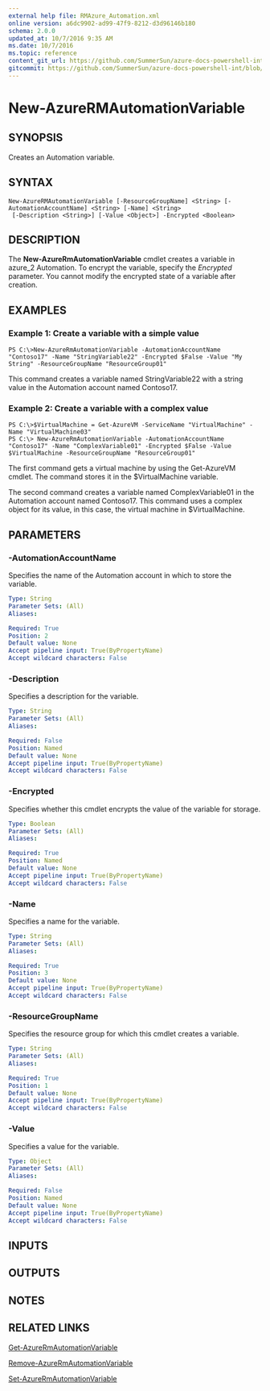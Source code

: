 ```yaml
---
external help file: RMAzure_Automation.xml
online version: a6dc9902-ad99-47f9-8212-d3d96146b180
schema: 2.0.0
updated_at: 10/7/2016 9:35 AM
ms.date: 10/7/2016
ms.topic: reference
content_git_url: https://github.com/SummerSun/azure-docs-powershell-int/blob/master/azureps-cmdlets-docs/Resource%20Manager/v1.0/AzureRM.Automation/New-AzureRMAutomationVariable.md
gitcommit: https://github.com/SummerSun/azure-docs-powershell-int/blob/3c5913303624ba7a7970d6758aac68ea04359cee/azureps-cmdlets-docs/Resource%20Manager/v1.0/AzureRM.Automation/New-AzureRMAutomationVariable.md
---
```


# New-AzureRMAutomationVariable
## SYNOPSIS
Creates an Automation variable.

## SYNTAX

```
New-AzureRMAutomationVariable [-ResourceGroupName] <String> [-AutomationAccountName] <String> [-Name] <String>
 [-Description <String>] [-Value <Object>] -Encrypted <Boolean>
```

## DESCRIPTION
The **New-AzureRmAutomationVariable** cmdlet creates a variable in azure_2 Automation.
To encrypt the variable, specify the *Encrypted* parameter.
You cannot modify the encrypted state of a variable after creation.

## EXAMPLES

### Example 1: Create a variable with a simple value
```
PS C:\>New-AzureRmAutomationVariable -AutomationAccountName "Contoso17" -Name "StringVariable22" -Encrypted $False -Value "My String" -ResourceGroupName "ResourceGroup01"
```

This command creates a variable named StringVariable22 with a string value in the Automation account named Contoso17.

### Example 2: Create a variable with a complex value
```
PS C:\>$VirtualMachine = Get-AzureVM -ServiceName "VirtualMachine" -Name "VirtualMachine03"
PS C:\> New-AzureRmAutomationVariable -AutomationAccountName "Contoso17" -Name "ComplexVariable01" -Encrypted $False -Value $VirtualMachine -ResourceGroupName "ResourceGroup01"
```

The first command gets a virtual machine by using the Get-AzureVM cmdlet.
The command stores it in the $VirtualMachine variable.

The second command creates a variable named ComplexVariable01 in the Automation account named Contoso17.
This command uses a complex object for its value, in this case, the virtual machine in $VirtualMachine.

## PARAMETERS

### -AutomationAccountName
Specifies the name of the Automation account in which to store the variable.

```yaml
Type: String
Parameter Sets: (All)
Aliases: 

Required: True
Position: 2
Default value: None
Accept pipeline input: True(ByPropertyName)
Accept wildcard characters: False
```

### -Description
Specifies a description for the variable.

```yaml
Type: String
Parameter Sets: (All)
Aliases: 

Required: False
Position: Named
Default value: None
Accept pipeline input: True(ByPropertyName)
Accept wildcard characters: False
```

### -Encrypted
Specifies whether this cmdlet encrypts the value of the variable for storage.

```yaml
Type: Boolean
Parameter Sets: (All)
Aliases: 

Required: True
Position: Named
Default value: None
Accept pipeline input: True(ByPropertyName)
Accept wildcard characters: False
```

### -Name
Specifies a name for the variable.

```yaml
Type: String
Parameter Sets: (All)
Aliases: 

Required: True
Position: 3
Default value: None
Accept pipeline input: True(ByPropertyName)
Accept wildcard characters: False
```

### -ResourceGroupName
Specifies the resource group for which this cmdlet creates a variable.

```yaml
Type: String
Parameter Sets: (All)
Aliases: 

Required: True
Position: 1
Default value: None
Accept pipeline input: True(ByPropertyName)
Accept wildcard characters: False
```

### -Value
Specifies a value for the variable.

```yaml
Type: Object
Parameter Sets: (All)
Aliases: 

Required: False
Position: Named
Default value: None
Accept pipeline input: True(ByPropertyName)
Accept wildcard characters: False
```

## INPUTS

## OUTPUTS

## NOTES

## RELATED LINKS

[Get-AzureRmAutomationVariable](a6dc9902-ad99-47f9-8212-d3d96146b180)

[Remove-AzureRmAutomationVariable](c154838a-0b3d-4347-96a5-31ac572b329c)

[Set-AzureRmAutomationVariable](3bc5445e-7884-4dab-b00d-3bdfed9f05c5)


